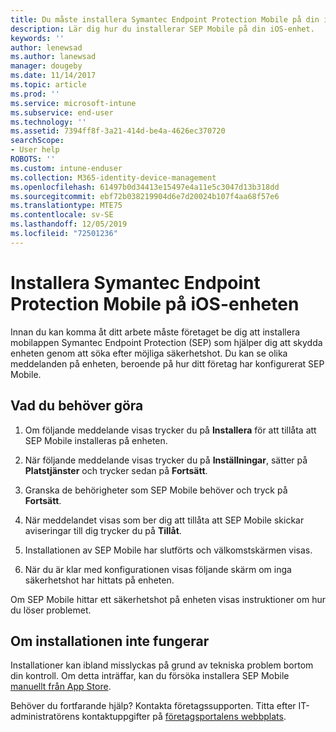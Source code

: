 ```yaml
---
title: Du måste installera Symantec Endpoint Protection Mobile på din iOS-enhet | Microsoft Docs
description: Lär dig hur du installerar SEP Mobile på din iOS-enhet.
keywords: ''
author: lenewsad
ms.author: lanewsad
manager: dougeby
ms.date: 11/14/2017
ms.topic: article
ms.prod: ''
ms.service: microsoft-intune
ms.subservice: end-user
ms.technology: ''
ms.assetid: 7394ff8f-3a21-414d-be4a-4626ec370720
searchScope:
- User help
ROBOTS: ''
ms.custom: intune-enduser
ms.collection: M365-identity-device-management
ms.openlocfilehash: 61497b0d34413e15497e4a11e5c3047d13b318dd
ms.sourcegitcommit: ebf72b038219904d6e7d20024b107f4aa68f57e6
ms.translationtype: MTE75
ms.contentlocale: sv-SE
ms.lasthandoff: 12/05/2019
ms.locfileid: "72501236"
---
```

# <a name="install-symantec-endpoint-protection-mobile-on-your-ios-device"></a>Installera Symantec Endpoint Protection Mobile på iOS-enheten

Innan du kan komma åt ditt arbete måste företaget be dig att installera mobilappen Symantec Endpoint Protection (SEP) som hjälper dig att skydda enheten genom att söka efter möjliga säkerhetshot. Du kan se olika meddelanden på enheten, beroende på hur ditt företag har konfigurerat SEP Mobile.

## <a name="what-you-need-to-do"></a>Vad du behöver göra

1. Om följande meddelande visas trycker du på **Installera** för att tillåta att SEP Mobile installeras på enheten.

2. När följande meddelande visas trycker du på **Inställningar**, sätter på **Platstjänster** och trycker sedan på **Fortsätt**.

3. Granska de behörigheter som SEP Mobile behöver och tryck på **Fortsätt**.

4. När meddelandet visas som ber dig att tillåta att SEP Mobile skickar aviseringar till dig trycker du på **Tillåt**.

5. Installationen av SEP Mobile har slutförts och välkomstskärmen visas.

6. När du är klar med konfigurationen visas följande skärm om inga säkerhetshot har hittats på enheten.

Om SEP Mobile hittar ett säkerhetshot på enheten visas instruktioner om hur du löser problemet.

## <a name="if-the-installation-doesnt-work"></a>Om installationen inte fungerar

Installationer kan ibland misslyckas på grund av tekniska problem bortom din kontroll. Om detta inträffar, kan du försöka installera SEP Mobile [manuellt från App Store](https://itunes.apple.com/app/sep-mobile/id695620821).

Behöver du fortfarande hjälp? Kontakta företagssupporten. Titta efter IT-administratörens kontaktuppgifter på [företagsportalens webbplats](https://go.microsoft.com/fwlink/?linkid=2010980).

